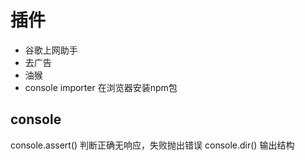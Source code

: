 # 插件

* 谷歌上网助手
* 去广告
* 油猴
* console importer 在浏览器安装npm包

## console

console.assert() 判断正确无响应，失败抛出错误
console.dir() 输出结构
